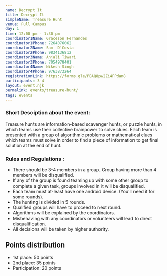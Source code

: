 ```yaml
---
name: Decrypt It
title: Decrypt It
simpleName: Treasure Hunt
venue: Full Campus
day: 1
time: 12:00 pm - 1:30 pm
coordinator1Name: Graceson Fernandes
coordinator1Phone: 7264076062
coordinator2Name: Sam  D'Costa
coordinator2Phone: 9834136812
coordinator3Name: Anjali Tiwari
coordinator3Phone: 7054978401
coordinator4Name: Nikesh Singh
coordinator4Phone: 9763873264
registrationLink: https://forms.gle/PBAQ8pw2Zi4FPdan8
participants: 3-4
layout: event.njk
permalink: events/treasure-hunt/
tags: events
---
```


### Short Desciption about the event:

Treasure hunts are information-based scavenger hunts, or puzzle hunts, in which teams use their collective brainpower to solve clues. Each team is presented with a group of algorithmic problems or mathematical clues which teams must solve in order to find a piece of information to get final solution at the end of hunt.

### Rules and Regulations :

- There should be 3-4 members in a group. Group having more than 4 members will be disqualified.
- If any of the group is found teaming up with some other group to complete a given task, groups involved in it will be disqualified.
- Each team must at-least have one android device. (You’ll need it for some rounds).
- The hunting is divided in 5 rounds.
- Qualified groups will have to proceed to next round.
- Algorithms will be explained by the coordinators.
- Misbehaving with any coordinators or volunteers will lead to direct disqualification.
- All decisions will be taken by higher authority.

## Points distribution

- 1st place: 50 points
- 2nd place: 35 points
- Participation: 20 points
